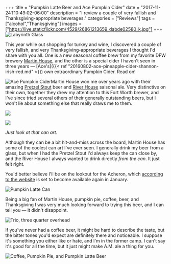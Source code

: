+++
title = "Pumpkin Latte Beer and Ace Pumpkin Cider"
date = "2017-11-24T10:49:02-06:00"
description = "I review a couple of very fallish and Thanksgiving-appropriate beverages."
categories = ["Reviews"]
tags = ["alcohol","Thanksgiving"]
images = ["https://live.staticflickr.com/4529/26861213659_dabde02580_k.jpg"]
+++
![Labyrinth Glass](https://live.staticflickr.com/4529/26861213659_dabde02580_k.jpg)

This year while out shopping for turkey and wine, I discovered a couple of very fallish, and very Thanksgiving-appropriate beverages I thought I'd share with you all. One is a new seasonal coffee brew from my favorite DFW brewery [Martin House](http://martinhousebrewing.com/), and the other is a special cider I haven't seen in three years — [Ace's]({{< ref "20160802-ace-pineapple-cider-shannon-irish-red.md" >}}) own extraordinary Pumpkin Cider. Read on!
<!--more-->

![Ace Pumpkin Cider](https://live.staticflickr.com/4534/37919628424_3ca3fc1b7e_k.jpg)Martin House won me over years ago with their amazing [Pretzel Stout](http://martinhousebrewing.com/the-beer/pretzel-stout/) beer and [River House](http://martinhousebrewing.com/the-beer/river-house/) saisonal ale. Very distinctive on their own, together they drew my attention to this Fort Worth brewer, and I've since tried several others of their generally outstanding beers, but I won't lie about something else that really draws me to them.

[![](https://untappd.akamaized.net/photos/2021_03_28/40f32b505cdd7846bbdd54235bda3f77_raw.jpg)](https://untappd.com/b/martin-house-brewing-company-pretzel-stout/177437)

[![](https://img.texasmonthly.com/2020/11/martin-house-beer-2.jpg?auto=compress&crop=faces&fit=fit&fm=jpg&h=0&ixlib=php-1.2.1&q=45&w=1850)](https://www.texasmonthly.com/food/fort-worth-martin-house-brewing-company-is-making-weirdest-beer-in-texas/)

_Just look at that can art._

Although they can be a bit hit-and-miss across the board, Martin House has some of the coolest can art I've ever seen. I generally drink my beer from a glass, but when I had the Pretzel Stout I'd always keep the can close by, and the River House I always wanted to drink directly *from the can*. It just felt right. 

You'd better believe I'll be on the lookout for the Acheron, which [according to the website](http://martinhousebrewing.com/the-beer/acheron/) is set to become available again in January. 
         
![Pumpkin Latte Can](https://live.staticflickr.com/4537/37919629004_0063f507c1_k.jpg)

Being a big fan of Martin House, pumpkin pie, coffee, beer, and Thanksgiving I was very much looking forward to trying this beer, and I can tell you — it didn't disappoint.
           
![Trio, three quarter overhead](https://live.staticflickr.com/4518/26861213759_55de954b85_k.jpg)

If you've never had a coffee beer, it might be hard to describe the taste, but the bitter tones you'd expect are definitely there and noticeable. I suppose it's something you either like or hate, and I'm in the former camp. I can't say it's good for all the time, but it just might make A.M. ale a thing for you.            

![Coffee, Pumpkin Pie, and Pumpkin Latte Beer](https://live.staticflickr.com/4580/38604886832_914c5cb604_k.jpg)
